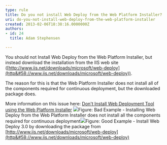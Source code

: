```yaml
---
type: rule
title: Do you not install Web Deploy from the Web Platform Installer?
uri: do-you-not-install-web-deploy-from-the-web-platform-installer
created: 2013-02-06T18:38:16.0000000Z
authors:
- id: 24
  title: Adam Stephensen

---
```


 
​You should not Install Web Deploy from the Web Platform Installer, but instead download the installation from the IIS web site ([http://www.iis.net/downloads/microsoft/web-deploy](http&#58;//www.iis.net/downloads/microsoft/web-deploy)).

The reason for this is that the Web Platform Installer does not install all of the components required for continuous deployment, but the downloaded package does.
 
More information on this issue here: [Don't Install Web Deployment Tool using the Web Platform Installer](http&#58;//nicksnettravels.builttoroam.com/post/2010/04/22/Done28099t-Install-Web-Deployment-Tool-using-the-Web-Platform-Installer.aspx)
![](/TFS/Rules-to-Better-Continuous-Deployment/PublishingImages/web-platform-installer.jpg)Figure: Bad Example - Installing Web Deploy from the Web Platform Installer does not install all the components required for continuous deployment​![](/TFS/Rules-to-Better-Continuous-Deployment/PublishingImages/web-deploy-installer.jpg)Figure: Good Example - Install Web Deploy 3.0 by downloading the package from <br>      [http://www.iis.net/downloads/microsoft/web-deploy](http&#58;//www.iis.net/downloads/microsoft/web-deploy)

